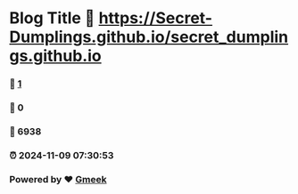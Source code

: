# Blog Title :link: https://Secret-Dumplings.github.io/secret_dumplings.github.io 
### :page_facing_up: [1](https://Secret-Dumplings.github.io/secret_dumplings.github.io/tag.html) 
### :speech_balloon: 0 
### :hibiscus: 6938 
### :alarm_clock: 2024-11-09 07:30:53 
### Powered by :heart: [Gmeek](https://github.com/Meekdai/Gmeek)
